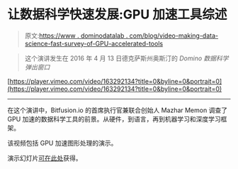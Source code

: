 # 让数据科学快速发展:GPU 加速工具综述

> 原文:[https://www . dominodatalab . com/blog/video-making-data-science-fast-survey-of-GPU-accelerated-tools](https://www.dominodatalab.com/blog/video-making-data-science-fast-survey-of-gpu-accelerated-tools)

> 这个演讲发生在 2016 年 4 月 13 日德克萨斯州奥斯汀的 *Domino 数据科学弹出窗口*

[https://player.vimeo.com/video/163292134?title=0&byline=0&portrait=0](https://player.vimeo.com/video/163292134?title=0&byline=0&portrait=0)

* * *

在这个演讲中，Bitfusion.io 的首席执行官兼联合创始人 Mazhar Memon 调查了 GPU 加速的数据科学工具的前景。从硬件，到语言，再到机器学习和深度学习框架。

该视频包括 GPU 加速图形处理的演示。

演示幻灯片[可在此处](http://www.slideshare.net/dominodatalab/data-science-popup-austin-making-data-science-fast-survey-of-gpu-accelerated-tools)获得。